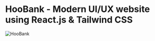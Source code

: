 # HooBank - Modern UI/UX website using React.js & Tailwind CSS 

![HooBank](https://i.ibb.co/BK1Hn0x/Screenshot-2022-08-08-at-4-05-48-PM.png)

